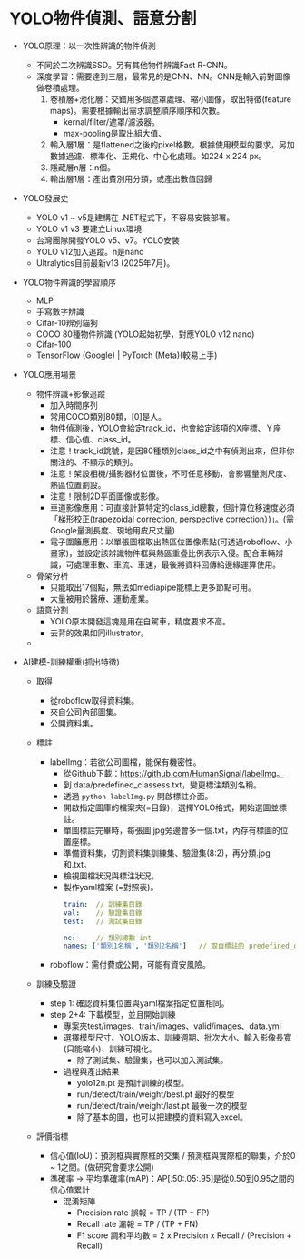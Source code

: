 # YOLO物件偵測、語意分割

- YOLO原理：以一次性辨識的物件偵測
    - 不同於二次辨識SSD。另有其他物件辨識Fast R-CNN。
    - 深度學習：需要達到三層，最常見的是CNN、NN。CNN是輸入前對圖像做卷積處理。
        1. 卷積層+池化層：交錯用多個遮罩處理、縮小圖像，取出特徵(feature maps)。需要根據輸出需求調整順序順序和次數。
            - kernal/filter/遮罩/濾波器。
            - max-pooling是取出組大值、
        2. 輸入層1層：是flattened之後的pixel格數，根據使用模型的要求，另加數據過濾、標準化、正規化、中心化處理。如224 x 224 px。
        3. 隱藏層n層：n個。
        4. 輸出層1層：產出費別用分類，或產出數值回歸

- YOLO發展史
    - YOLO v1 ~ v5是建構在 .NET程式下，不容易安裝部署。
    - YOLO v1 v3 要建立Linux環境
    - 台灣團隊開發YOLO v5、v7。YOLO安裝
    - YOLO v12加入追蹤。n是nano
    - Ultralytics目前最新v13 (2025年7月)。

- YOLO物件辨識的學習順序
    - MLP
    - 手寫數字辨識
    - Cifar-10辨別貓狗
    - COCO 80種物件辨識 (YOLO起始初學，對應YOLO v12 nano)
    - Cifar-100
    - TensorFlow (Google) | PyTorch (Meta)(較易上手)

- YOLO應用場景
    - 物件辨識+影像追蹤
        - 加入時間序列
        - 常用COCO類別80類，[0]是人。
        - 物件偵測後，YOLO會給定track_id，也會給定該項的X座標、Ｙ座標、信心值、class_id。
        - 注意！track_id跳號，是因80種類別class_id之中有偵測出來，但非你關注的、不顯示的類別。
        - 注意！架設相機/攝影器材位置後，不可任意移動，會影響量測尺度、熱區位置劃設。
        - 注意！限制2D平面圖像或影像。
        - 車道影像應用：可直接計算特定的class_id總數，但計算位移速度必須「梯形校正(trapezoidal correction, perspective correction）)」。(需Google量測長度、現地用皮尺丈量)
        - 電子圍籬應用：以單張圖檔取出熱區位置像素點(可透過roboflow、小畫家)，並設定該辨識物件框與熱區重疊比例表示入侵。配合車輛辨識，可處理車數、車流、車速，最後將資料回傳給邊緣運算使用。
    - 骨架分析
        - 只能取出17個點，無法如mediapipe能標上更多節點可用。
        - 大量被用於醫療、運動產業。
    - 語意分割
        - YOLO原本開發這塊是用在自駕車，精度要求不高。
        - 去背的效果如同illustrator。
    - 

           
- AI建模-訓練權重(抓出特徵)
    - 取得
        - 從roboflow取得資料集。
        - 來自公司內部圖集。
        - 公開資料集。
    - 標註
        - labelImg：若欲公司圖檔，能保有機密性。
            - 從Github下載：https://github.com/HumanSignal/labelImg。
            - 到 data/predefined_classess.txt，變更標注類別名稱。
            - 透過 `python labelImg.py` 開啟標註介面。
            - 開啟指定圖庫的檔案夾(=目錄)，選擇YOLO格式，開始選圖並標註。
            - 單圖標註完畢時，每張圖.jpg旁邊會多一個.txt，內存有標圖的位置座標。
            - 準備資料集，切割資料集訓練集、驗證集(8:2)，再分類.jpg和.txt。
            - 檢視圖檔狀況與標注狀況。
            - 製作yaml檔案 (=對照表)。
                ```yaml
                train:  // 訓練集目錄
                val:    // 驗證集目錄
                test:   // 測試集目錄

                nc:     // 類別總數 int
                names: ['類別1名稱', '類別2名稱']   // 取自標註的 predefined_classess.txt
                ```
        - roboflow：需付費或公開，可能有資安風險。
    
    - 訓練及驗證
        - step 1: 確認資料集位置與yaml檔案指定位置相同。
        - step 2+4: 下載模型，並且開始訓練
            - 專案夾test/images、train/images、valid/images、data.yml
            - 選擇模型尺寸、YOLO版本、訓練週期、批次大小、輸入影像長寬(只能縮小)、訓練可視化。
                - 除了測試集、驗證集，也可以加入測試集。
            - 過程與產出結果
                - yolo12n.pt 是預計訓練的模型。
                - run/detect/train/weight/best.pt 最好的模型
                - run/detect/train/weight/last.pt 最後一次的模型
                - 除了基本的圖，也可以把建模的資料寫入excel。
    - 評價指標
        - 信心值(IoU)：預測框與實際框的交集 / 預測框與實際框的聯集，介於0 ~ 1之間。(做研究會要求公開)
        - 準確率 -> 平均準確率(mAP)：AP[.50:.05:.95]是從0.50到0.95之間的信心值累計
            - 混淆矩陣
                - Precision rate 誤報 = TP / (TP + FP)
                - Recall rate 漏報 = TP / (TP + FN)
                - F1 score 調和平均數 = 2 x Precision x Recall / (Precision + Recall)
